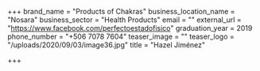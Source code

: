 +++
brand_name = "Products of Chakras"
business_location_name = "Nosara"
business_sector = "Health Products"
email = ""
external_url = "https://www.facebook.com/perfectoestadofisico"
graduation_year = 2019
phone_number = "+506 7078 7604"
teaser_image = ""
teaser_logo = "/uploads/2020/09/03/image36.jpg"
title = "Hazel Jiménez"

+++
